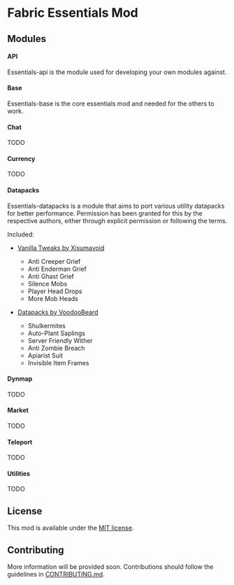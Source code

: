 # Fabric Essentials Mod

## Modules

#### API

Essentials-api is the module used for developing your own modules against.

#### Base

Essentials-base is the core essentials mod and needed for the others to work.

#### Chat

TODO

#### Currency

TODO

#### Datapacks

Essentials-datapacks is a module that aims to port various utility datapacks for better performance.
Permission has been granted for this by the respective authors, either through explicit permission or following the terms.

Included:
- [Vanilla Tweaks by Xisumavoid](https://www.xisumavoid.com/vanillatweaks)
  - Anti Creeper Grief
  - Anti Enderman Grief
  - Anti Ghast Grief
  - Silence Mobs
  - Player Head Drops
  - More Mob Heads
  
- [Datapacks by VoodooBeard](http://mc.voodoobeard.com/)
  - Shulkermites
  - Auto-Plant Saplings
  - Server Friendly Wither
  - Anti Zombie Breach
  - Apiarist Suit
  - Invisible Item Frames
  

#### Dynmap

TODO

#### Market

TODO

#### Teleport

TODO

#### Utilities

TODO

 

## License
This mod is available under the [MIT license](LICENSE).

## Contributing
More information will be provided soon. Contributions should follow the guidelines in [CONTRIBUTING.md](CONTRIBUTING.md).
